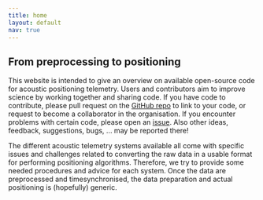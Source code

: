 ```yaml
---
title: home
layout: default
nav: true
---
```


## From preprocessing to positioning

This website is intended to give an overview on available open-source code for acoustic positioning telemetry. Users and contributors aim to improve science by working together and sharing code. If you have code to contribute, please pull request on the [GitHub repo](https://github.com/APosTel-team/APosTel-team.github.io) to link to your code, or request to become a collaborator in the organisation. If you encounter problems with certain code, please open an [issue](https://github.com/APosTel-team/APosTel-team.github.io/issues). Also other ideas, feedback, suggestions, bugs, ... may be reported there!

The different acoustic telemetry systems available all come with specific issues and challenges related to converting the raw data in a usable format for performing positioning algorithms. Therefore, we try to provide some needed procedures and advice for each system. Once the data are preprocessed and timesynchronised, the data preparation and actual positioning is (hopefully) generic.


